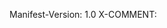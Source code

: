 Manifest-Version: 1.0
X-COMMENT:  
<!-- /*!
* automatically by build
* CONVERSOR MONEDA Y TEMBERATURA  EN JAVA 1.8 - Agency v1 (HASTECNOLOGIA SAS)
* Copyright 2023 Start HASTECNOLOGIA S.A.S 
* @author GIOVANNY GIANINI URIBE ACEVEDO, HASTECNOLOGIA S.A.S Copyright 2023  The GIOVANNY GIANNINI URIBE ACEVEDO Authors
* pathweb=
* pathAplicationConfig= 
* SecurityContext: 
*/*!
* Conversor_alura_1.0 v0.0.1 (HASTECNOLOGIA SAS/login) 
* Copyright 2023 HASTECNOLOGIA SAS, Inc. 
* Licensed under MIT (HASTECNOLOGIA SAS)
*/ -->
